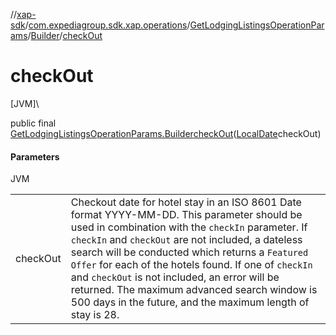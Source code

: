 //[xap-sdk](../../../../index.md)/[com.expediagroup.sdk.xap.operations](../../index.md)/[GetLodgingListingsOperationParams](../index.md)/[Builder](index.md)/[checkOut](check-out.md)

# checkOut

[JVM]\

public final [GetLodgingListingsOperationParams.Builder](index.md)[checkOut](check-out.md)([LocalDate](https://docs.oracle.com/javase/8/docs/api/java/time/LocalDate.html)checkOut)

#### Parameters

JVM

| | |
|---|---|
| checkOut | Checkout date for hotel stay in an ISO 8601 Date format YYYY-MM-DD.  This parameter should be used in combination with the `checkIn` parameter.  If `checkIn` and `checkOut` are not included, a dateless search will be conducted which returns a `Featured Offer` for each of the hotels found.  If one of `checkIn` and `checkOut` is not included, an error will be returned.  The maximum advanced search window is 500 days in the future, and the maximum length of stay is 28. |
